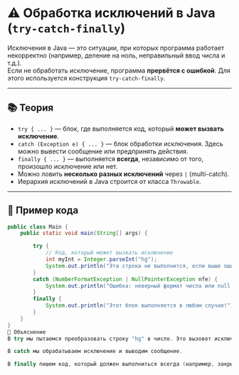 # ⚠️ Обработка исключений в Java (`try-catch-finally`)

Исключения в Java — это ситуации, при которых программа работает некорректно (например, деление на ноль, неправильный ввод числа и т.д.).  
Если не обработать исключение, программа **прервётся с ошибкой**. Для этого используется конструкция `try-catch-finally`.

---

## 📚 Теория

- `try { ... }` — блок, где выполняется код, который **может вызвать исключение**.
- `catch (Exception e) { ... }` — блок обработки исключения. Здесь можно вывести сообщение или предпринять действия.
- `finally { ... }` — выполняется **всегда**, независимо от того, произошло исключение или нет.
- Можно ловить **несколько разных исключений** через `|` (multi-catch).
- Иерархия исключений в Java строится от класса `Throwable`.

---

## 📝 Пример кода

```java
public class Main {
    public static void main(String[] args) {

        try {
            // Код, который может вызвать исключение
            int myInt = Integer.parseInt("hg"); 
            System.out.println("Эта строка не выполнится, если выше ошибка");
        }
        catch (NumberFormatException | NullPointerException nfe) {
            System.out.println("Ошибка: неверный формат числа или null!");
        }
        finally {
            System.out.println("Этот блок выполняется в любом случае!");
        }
    }
}
📌 Объяснение
В try мы пытаемся преобразовать строку "hg" в число. Это вызовет исключение NumberFormatException.

В catch мы обрабатываем исключение и выводим сообщение.

В finally пишем код, который должен выполниться всегда (например, закрыть файл или соединение).